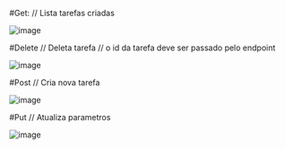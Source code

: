 #Get:
// Lista tarefas criadas

![image](https://github.com/user-attachments/assets/8bf16e7d-ab58-4475-a380-f7226a9dcb83)



#Delete
// Deleta tarefa
// o id da tarefa deve ser passado pelo endpoint

![image](https://github.com/user-attachments/assets/ba48c46a-c356-4d3d-acb6-7ad63cff56dd)


#Post
// Cria nova tarefa

![image](https://github.com/user-attachments/assets/1f4d8227-cf5b-42cc-9189-c540939200db)


#Put
// Atualiza parametros

![image](https://github.com/user-attachments/assets/b566611f-6a34-4033-ae3f-d7b25310fec8)
